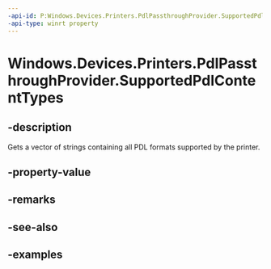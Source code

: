 ```yaml
---
-api-id: P:Windows.Devices.Printers.PdlPassthroughProvider.SupportedPdlContentTypes
-api-type: winrt property
---
```


# Windows.Devices.Printers.PdlPassthroughProvider.SupportedPdlContentTypes

<!--
public System.Collections.Generic.IReadOnlyList<string> SupportedPdlContentTypes { get; }
-->


## -description

Gets a vector of strings containing all PDL formats supported by the printer.

## -property-value

## -remarks

## -see-also

## -examples
